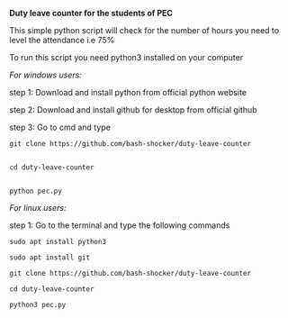 **Duty leave counter for the students of PEC**

This simple python script will check for the number of hours you need to level the attendance i.e 75% 

To run this script you need python3 installed on your computer

*For windows users:*
  
  step 1: Download and install python from official python website
  
  step 2: Download and install github for desktop from official github
  
  step 3: Go to cmd and type 
    
    
    git clone https://github.com/bash-shocker/duty-leave-counter
    
    
    cd duty-leave-counter
    
    
    python pec.py
 
 *For linux users:*
 
 step 1: Go to the terminal and type the following commands
 
 
    sudo apt install python3
    
    sudo apt install git
    
    git clone https://github.com/bash-shocker/duty-leave-counter
    
    cd duty-leave-counter
    
    python3 pec.py
